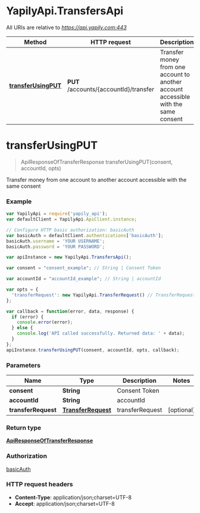 # YapilyApi.TransfersApi

All URIs are relative to *https://api.yapily.com:443*

Method | HTTP request | Description
------------- | ------------- | -------------
[**transferUsingPUT**](TransfersApi.md#transferUsingPUT) | **PUT** /accounts/{accountId}/transfer | Transfer money from one account to another account accessible with the same consent


<a name="transferUsingPUT"></a>
# **transferUsingPUT**
> ApiResponseOfTransferResponse transferUsingPUT(consent, accountId, opts)

Transfer money from one account to another account accessible with the same consent

### Example
```javascript
var YapilyApi = require('yapily_api');
var defaultClient = YapilyApi.ApiClient.instance;

// Configure HTTP basic authorization: basicAuth
var basicAuth = defaultClient.authentications['basicAuth'];
basicAuth.username = 'YOUR USERNAME';
basicAuth.password = 'YOUR PASSWORD';

var apiInstance = new YapilyApi.TransfersApi();

var consent = "consent_example"; // String | Consent Token

var accountId = "accountId_example"; // String | accountId

var opts = { 
  'transferRequest': new YapilyApi.TransferRequest() // TransferRequest | transferRequest
};

var callback = function(error, data, response) {
  if (error) {
    console.error(error);
  } else {
    console.log('API called successfully. Returned data: ' + data);
  }
};
apiInstance.transferUsingPUT(consent, accountId, opts, callback);
```

### Parameters

Name | Type | Description  | Notes
------------- | ------------- | ------------- | -------------
 **consent** | **String**| Consent Token | 
 **accountId** | **String**| accountId | 
 **transferRequest** | [**TransferRequest**](TransferRequest.md)| transferRequest | [optional] 

### Return type

[**ApiResponseOfTransferResponse**](ApiResponseOfTransferResponse.md)

### Authorization

[basicAuth](../README.md#basicAuth)

### HTTP request headers

 - **Content-Type**: application/json;charset=UTF-8
 - **Accept**: application/json;charset=UTF-8

